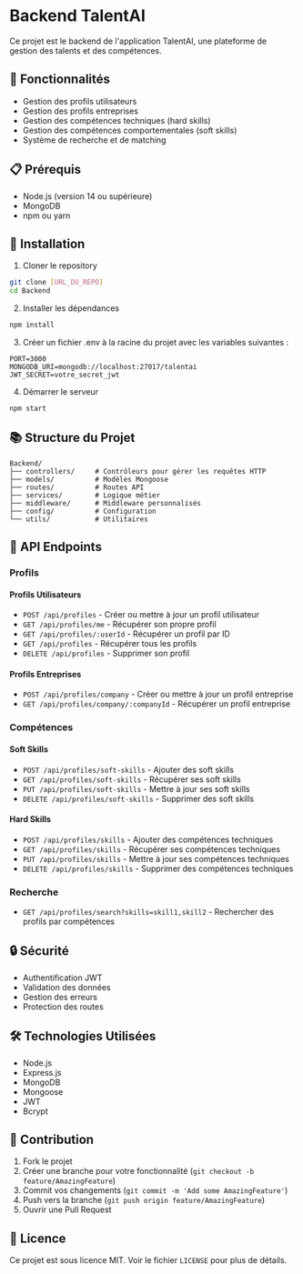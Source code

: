 # Backend TalentAI

Ce projet est le backend de l'application TalentAI, une plateforme de gestion des talents et des compétences.

## 🚀 Fonctionnalités

- Gestion des profils utilisateurs
- Gestion des profils entreprises
- Gestion des compétences techniques (hard skills)
- Gestion des compétences comportementales (soft skills)
- Système de recherche et de matching

## 📋 Prérequis

- Node.js (version 14 ou supérieure)
- MongoDB
- npm ou yarn

## 🔧 Installation

1. Cloner le repository
```bash
git clone [URL_DU_REPO]
cd Backend
```

2. Installer les dépendances
```bash
npm install
```

3. Créer un fichier .env à la racine du projet avec les variables suivantes :
```env
PORT=3000
MONGODB_URI=mongodb://localhost:27017/talentai
JWT_SECRET=votre_secret_jwt
```

4. Démarrer le serveur
```bash
npm start
```

## 📚 Structure du Projet

```
Backend/
├── controllers/     # Contrôleurs pour gérer les requêtes HTTP
├── models/          # Modèles Mongoose
├── routes/          # Routes API
├── services/        # Logique métier
├── middleware/      # Middleware personnalisés
├── config/          # Configuration
└── utils/           # Utilitaires
```

## 🔌 API Endpoints

### Profils

#### Profils Utilisateurs
- `POST /api/profiles` - Créer ou mettre à jour un profil utilisateur
- `GET /api/profiles/me` - Récupérer son propre profil
- `GET /api/profiles/:userId` - Récupérer un profil par ID
- `GET /api/profiles` - Récupérer tous les profils
- `DELETE /api/profiles` - Supprimer son profil

#### Profils Entreprises
- `POST /api/profiles/company` - Créer ou mettre à jour un profil entreprise
- `GET /api/profiles/company/:companyId` - Récupérer un profil entreprise

### Compétences

#### Soft Skills
- `POST /api/profiles/soft-skills` - Ajouter des soft skills
- `GET /api/profiles/soft-skills` - Récupérer ses soft skills
- `PUT /api/profiles/soft-skills` - Mettre à jour ses soft skills
- `DELETE /api/profiles/soft-skills` - Supprimer des soft skills

#### Hard Skills
- `POST /api/profiles/skills` - Ajouter des compétences techniques
- `GET /api/profiles/skills` - Récupérer ses compétences techniques
- `PUT /api/profiles/skills` - Mettre à jour ses compétences techniques
- `DELETE /api/profiles/skills` - Supprimer des compétences techniques

### Recherche
- `GET /api/profiles/search?skills=skill1,skill2` - Rechercher des profils par compétences

## 🔒 Sécurité

- Authentification JWT
- Validation des données
- Gestion des erreurs
- Protection des routes

## 🛠 Technologies Utilisées

- Node.js
- Express.js
- MongoDB
- Mongoose
- JWT
- Bcrypt

## 🤝 Contribution

1. Fork le projet
2. Créer une branche pour votre fonctionnalité (`git checkout -b feature/AmazingFeature`)
3. Commit vos changements (`git commit -m 'Add some AmazingFeature'`)
4. Push vers la branche (`git push origin feature/AmazingFeature`)
5. Ouvrir une Pull Request

## 📝 Licence

Ce projet est sous licence MIT. Voir le fichier `LICENSE` pour plus de détails. 